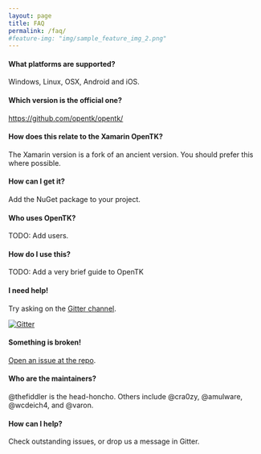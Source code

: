 ```yaml
---
layout: page
title: FAQ
permalink: /faq/
#feature-img: "img/sample_feature_img_2.png"
---
```


#### What platforms are supported?
Windows, Linux, OSX, Android and iOS.

#### Which version is the official one?
https://github.com/opentk/opentk/

#### How does this relate to the Xamarin OpenTK?
The Xamarin version is a fork of an ancient version.
You should prefer this where possible.

#### How can I get it?
Add the NuGet package to your project.

#### Who uses OpenTK?
TODO: Add users.

#### How do I use this?
TODO: Add a very brief guide to OpenTK

#### I need help!
Try asking on the [Gitter channel](https://gitter.im/opentk/opentk).

[![Gitter](https://badges.gitter.im/opentk/opentk.svg)](https://gitter.im/opentk/opentk?utm_source=badge&utm_medium=badge&utm_campaign=pr-badge)

#### Something is broken!
[Open an issue at the repo](https://github.com/opentk/opentk/).

#### Who are the maintainers?
@thefiddler is the head-honcho.
Others include @cra0zy, @amulware, @wcdeich4, and @varon.

#### How can I help?
Check outstanding issues, or drop us a message in Gitter.